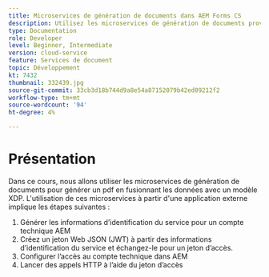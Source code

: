 ```yaml
---
title: Microservices de génération de documents dans AEM Forms CS
description: Utilisez les microservices de génération de documents provenant d’une application externe.
type: Documentation
role: Developer
level: Beginner, Intermediate
version: cloud-service
feature: Services de document
topic: Développement
kt: 7432
thumbnail: 332439.jpg
source-git-commit: 33cb3d18b744d9a8e54a87152079b42ed09212f2
workflow-type: tm+mt
source-wordcount: '94'
ht-degree: 4%

---
```


# Présentation

Dans ce cours, nous allons utiliser les microservices de génération de documents pour générer un pdf en fusionnant les données avec un modèle XDP. L&#39;utilisation de ces microservices à partir d&#39;une application externe implique les étapes suivantes :

1. Générer les informations d’identification du service pour un compte technique AEM
1. Créez un jeton Web JSON (JWT) à partir des informations d’identification du service et échangez-le pour un jeton d’accès.
1. Configurer l’accès au compte technique dans AEM
1. Lancer des appels HTTP à l’aide du jeton d’accès
